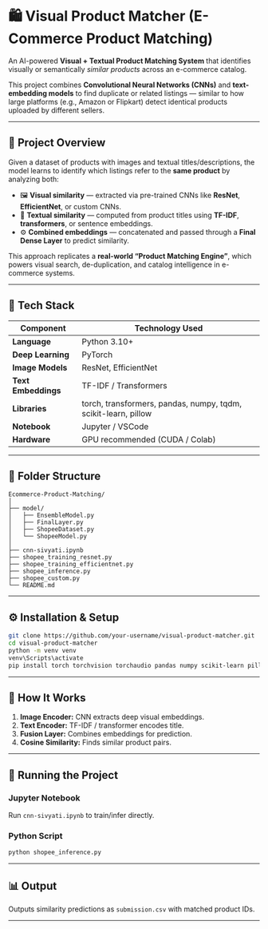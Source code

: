 
# 🛍️ Visual Product Matcher (E-Commerce Product Matching)

An AI-powered **Visual + Textual Product Matching System** that identifies visually or semantically *similar products* across an e-commerce catalog.

This project combines **Convolutional Neural Networks (CNNs)** and **text-embedding models** to find duplicate or related listings — similar to how large platforms (e.g., Amazon or Flipkart) detect identical products uploaded by different sellers.

---

## 🚀 Project Overview

Given a dataset of products with images and textual titles/descriptions, the model learns to identify which listings refer to the **same product** by analyzing both:

- 🖼️ **Visual similarity** — extracted via pre-trained CNNs like **ResNet**, **EfficientNet**, or custom CNNs.
- 🧠 **Textual similarity** — computed from product titles using **TF-IDF**, **transformers**, or sentence embeddings.
- ⚙️ **Combined embeddings** — concatenated and passed through a **Final Dense Layer** to predict similarity.

This approach replicates a **real-world “Product Matching Engine”**, which powers visual search, de-duplication, and catalog intelligence in e-commerce systems.

---

## 🧩 Tech Stack

| Component | Technology Used |
|------------|----------------|
| **Language** | Python 3.10+ |
| **Deep Learning** | PyTorch |
| **Image Models** | ResNet, EfficientNet |
| **Text Embeddings** | TF-IDF / Transformers |
| **Libraries** | torch, transformers, pandas, numpy, tqdm, scikit-learn, pillow |
| **Notebook** | Jupyter / VSCode |
| **Hardware** | GPU recommended (CUDA / Colab) |

---

## 📂 Folder Structure

```
Ecommerce-Product-Matching/
│
├── model/
│   ├── EnsembleModel.py
│   ├── FinalLayer.py
│   ├── ShopeeDataset.py
│   └── ShopeeModel.py
│
├── cnn-sivyati.ipynb
├── shopee_training_resnet.py
├── shopee_training_efficientnet.py
├── shopee_inference.py
├── shopee_custom.py
└── README.md
```

---

## ⚙️ Installation & Setup

```bash
git clone https://github.com/your-username/visual-product-matcher.git
cd visual-product-matcher
python -m venv venv
venv\Scripts\activate
pip install torch torchvision torchaudio pandas numpy scikit-learn pillow tqdm transformers matplotlib seaborn
```

---

## 🧠 How It Works

1. **Image Encoder:** CNN extracts deep visual embeddings.
2. **Text Encoder:** TF-IDF / transformer encodes title.
3. **Fusion Layer:** Combines embeddings for prediction.
4. **Cosine Similarity:** Finds similar product pairs.

---

## 🧪 Running the Project

### Jupyter Notebook
Run `cnn-sivyati.ipynb` to train/infer directly.

### Python Script
```bash
python shopee_inference.py
```

---

## 📊 Output

Outputs similarity predictions as `submission.csv` with matched product IDs.

---

